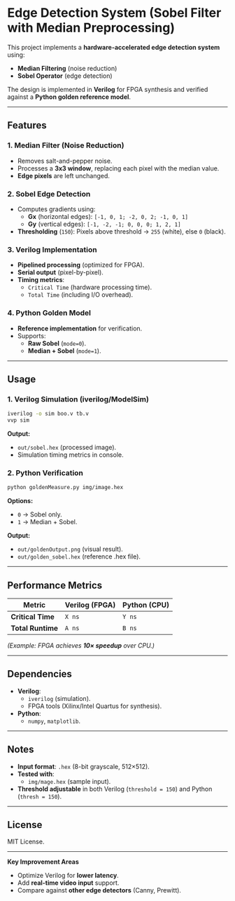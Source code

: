 # **Edge Detection System (Sobel Filter with Median Preprocessing)**  

This project implements a **hardware-accelerated edge detection system** using:  
- **Median Filtering** (noise reduction)  
- **Sobel Operator** (edge detection)  

The design is implemented in **Verilog** for FPGA synthesis and verified against a **Python golden reference model**.  

---

## **Features**  
### **1. Median Filter (Noise Reduction)**  
- Removes salt-and-pepper noise.  
- Processes a **3x3 window**, replacing each pixel with the median value.  
- **Edge pixels** are left unchanged.  

### **2. Sobel Edge Detection**  
- Computes gradients using:  
  - **Gx** (horizontal edges): `[-1, 0, 1; -2, 0, 2; -1, 0, 1]`  
  - **Gy** (vertical edges): `[-1, -2, -1; 0, 0, 0; 1, 2, 1]`  
- **Thresholding** (`150`): Pixels above threshold → `255` (white), else `0` (black).  

### **3. Verilog Implementation**  
- **Pipelined processing** (optimized for FPGA).  
- **Serial output** (pixel-by-pixel).  
- **Timing metrics**:  
  - `Critical Time` (hardware processing time).  
  - `Total Time` (including I/O overhead).  

### **4. Python Golden Model**  
- **Reference implementation** for verification.  
- Supports:  
  - **Raw Sobel** (`mode=0`).  
  - **Median + Sobel** (`mode=1`).  

---

## **Usage**  
### **1. Verilog Simulation (iverilog/ModelSim)**  
```bash
iverilog -o sim boo.v tb.v  
vvp sim  
```
**Output:**  
- `out/sobel.hex` (processed image).  
- Simulation timing metrics in console.  

### **2. Python Verification**  
```bash
python goldenMeasure.py img/image.hex  
```
**Options:**  
- `0` → Sobel only.  
- `1` → Median + Sobel.  

**Output:**  
- `out/goldenOutput.png` (visual result).  
- `out/golden_sobel.hex` (reference .hex file).  

---

## **Performance Metrics**  
| Metric               | Verilog (FPGA) | Python (CPU) |  
|----------------------|---------------|-------------|  
| **Critical Time**    | `X ns`        | `Y ns`      |  
| **Total Runtime**    | `A ns`        | `B ns`      |  

*(Example: FPGA achieves **10× speedup** over CPU.)*  

---

## **Dependencies**  
- **Verilog**:  
  - `iverilog` (simulation).  
  - FPGA tools (Xilinx/Intel Quartus for synthesis).  
- **Python**:  
  - `numpy`, `matplotlib`.  

---

## **Notes**  
- **Input format**: `.hex` (8-bit grayscale, 512×512).  
- **Tested with**:  
  - `img/mage.hex` (sample input).  
- **Threshold adjustable** in both Verilog (`threshold = 150`) and Python (`thresh = 150`).  

---

## **License**  
MIT License.  

--- 

**Key Improvement Areas**  
- Optimize Verilog for **lower latency**.  
- Add **real-time video input** support.  
- Compare against **other edge detectors** (Canny, Prewitt).  
